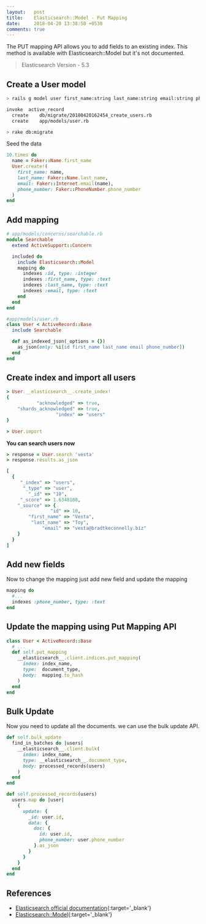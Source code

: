 ```yaml
---
layout:   post
title:    Elasticsearch::Model - Put Mapping
date:     2018-04-20 13:38:58 +0530
comments: true
---
```

The PUT mapping API allows you to add fields to an existing index.
This method is available with Elasticsearch::Model but it's not documented.

> Elasticsearch Version - 5.3

## Create a User model

```bash
> rails g model user first_name:string last_name:string email:string phone_number:string

invoke  active_record
  create    db/migrate/20180420162454_create_users.rb
  create    app/models/user.rb

> rake db:migrate
```

Seed the data

```ruby
10.times do
  name = Faker::Name.first_name
  User.create!(
    first_name: name,
    last_name: Faker::Name.last_name,
    email: Faker::Internet.email(name),
    phone_number: Faker::PhoneNumber.phone_number
  )
end
```

## Add mapping

```ruby
# app/models/concerns/searchable.rb
module Searchable
  extend ActiveSupport::Concern

  included do
    include Elasticsearch::Model
    mapping do
      indexes :id, type: :integer
      indexes :first_name, type: :text
      indexes :last_name, type: :text
      indexes :email, type: :text
    end
  end
end

#app/models/user.rb
class User < ActiveRecord::Base
  include Searchable

  def as_indexed_json(_options = {})
    as_json(only: %i[id first_name last_name email phone_number])
  end
end
```

## Create index and import all users

```ruby
> User.__elasticsearch__.create_index!
{
           "acknowledged" => true,
    "shards_acknowledged" => true,
                  "index" => "users"
}

> User.import
```

**You can search users now**

```ruby
> response = User.search 'vesta'
> response.results.as_json

[
  {
     "_index" => "users",
      "_type" => "user",
        "_id" => "10",
     "_score" => 1.6348188,
    "_source" => {
                "id" => 10,
        "first_name" => "Vesta",
         "last_name" => "Toy",
             "email" => "vesta@bradtkeconnelly.biz"
    }
  }
]
```
## Add new fields

Now to change the mapping just add new field and update the mapping

```ruby
mapping do
  #...
  indexes :phone_number, type: :text
end
```

## Update the mapping using Put Mapping API

```ruby
class User < ActiveRecord::Base
  # ...
  def self.put_mapping
    __elasticsearch__.client.indices.put_mapping(
      index: index_name,
      type:  document_type,
      body:  mapping.to_hash
    )
  end
end
```

## Bulk Update

Now you need to update all the documents. we can use the bulk update API.

```ruby
def self.bulk_update
  find_in_batches do |users|
    __elasticsearch__.client.bulk(
      index: index_name,
      type: __elasticsearch__.document_type,
      body: processed_records(users)
    )
  end
end

def self.processed_records(users)
  users.map do |user|
    {
      update: {
        _id: user.id,
        data: {
          doc: {
            id: user.id,
            phone_number: user.phone_number
          }.as_json
        }
      }
    }
  end
end
```

## References

  - [Elasticsearch official documentation][elastic-documentation]{:target='_blank'}
  - [Elasticsearch::Model][elasticsearch-model]{:target='_blank'}


[elastic-documentation]: https://www.elastic.co/guide/en/elasticsearch/reference/5.3/index.html
[elasticsearch-model]: https://github.com/elastic/elasticsearch-rails/tree/master/elasticsearch-model
[put-mapping]: https://www.elastic.co/guide/en/elasticsearch/reference/5.3/indices-put-mapping.html
